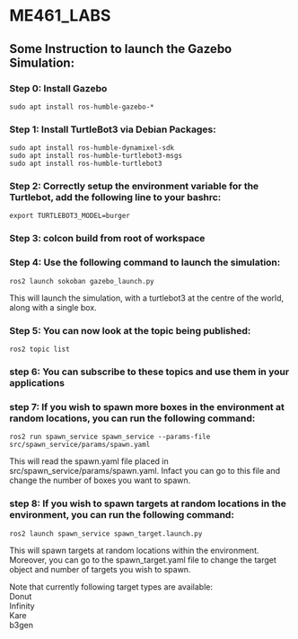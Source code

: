 # ME461_LABS
## Some Instruction to launch the Gazebo Simulation:  
### Step 0: Install Gazebo     
	
 	sudo apt install ros-humble-gazebo-*  
  
### Step 1: Install TurtleBot3 via Debian Packages:       
	  
 	sudo apt install ros-humble-dynamixel-sdk      
	sudo apt install ros-humble-turtlebot3-msgs    
	sudo apt install ros-humble-turtlebot3    
  
### Step 2: Correctly setup the environment variable for the Turtlebot, add the following line to your bashrc:     
			
   	export TURTLEBOT3_MODEL=burger      
  
### Step 3: colcon build from root of workspace    
    
### Step 4: Use the following command to launch the simulation:        
		
  	ros2 launch sokoban gazebo_launch.py      
	
 This will launch the simulation, with a turtlebot3 at the centre of the world, along with a single box.  	  
  
### Step 5: You can now look at the topic being published:   
	ros2 topic list    
  
### step 6: You can subscribe to these topics and use them in your applications    
  
### step 7: If you wish to spawn more boxes in the environment at random locations, you can run the following command:    
  			  
	ros2 run spawn_service spawn_service --params-file src/spawn_service/params/spawn.yaml    
	
 This will read the spawn.yaml file placed in src/spawn_service/params/spawn.yaml. Infact you can go to this file and change the number of boxes you want to spawn.    
    
### step 8: If you wish to spawn targets at random locations in the environment, you can run the following command:   
			  
   	ros2 launch spawn_service spawn_target.launch.py    
	
 This will spawn targets at random locations within the environment. Moreover, you can go to the spawn_target.yaml file to change the target object and number of targets you wish to spawn.     
	
 Note that currently following target types are available:    
	Donut  
	Infinity   
	Kare  
	b3gen   
		
	  

